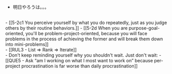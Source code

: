 - 明日やろうは。。。
<br>
- [[5-2c1 You perceive yourself by what you do repeatedly, just as you judge others by their routine behaviors.]]
- [[5-2d When you are purpose-goal-oriented, you'll be problem-project-oriented, because you will face problems in the process of achieving the former and will break them down into mini-problems]]
<br>
- [[RUL3 - List ⇒ Rank ⇒ Iterate]]
<br>
- Don't keep reminding yourself why you shouldn't wait. Just don't wait:
- [[QUE5 - Ask “am I working on what I most want to work on” because per-project procrastination is far worse than daily procrastination]]
<br>
